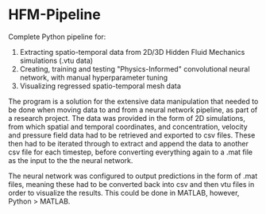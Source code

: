 # HFM-Pipeline
Complete Python pipeline for:
  1. Extracting spatio-temporal data from 2D/3D Hidden Fluid Mechanics simulations (.vtu data)
  2. Creating, training and testing "Physics-Informed" convolutional neural network, with manual hyperparameter tuning
  3. Visualizing regressed spatio-temporal mesh data

The program is a solution for the extensive data manipulation that needed to be done when moving data to and from a neural network pipeline, as part of a research project. The data was provided in the form of 2D simulations, from which spatial and temporal coordinates, and concentration, velocity and pressure field data had to be retrieved and exported to csv files. These then had to be iterated through to extract and append the data to another csv file for each timestep, before converting everything again to a .mat file as the input to the the neural network.

The neural network was configured to output predictions in the form of .mat files, meaning these had to be converted back into csv and then vtu files in order to visualize the results. This could be done in MATLAB, however, Python > MATLAB.
